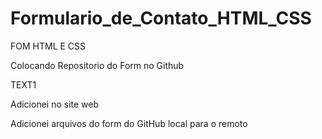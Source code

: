 # Formulario_de_Contato_HTML_CSS
 FOM HTML E CSS

Colocando Repositorio do Form no Github

TEXT1

Adicionei no site web

Adicionei arquivos do form do GitHub local para o remoto
